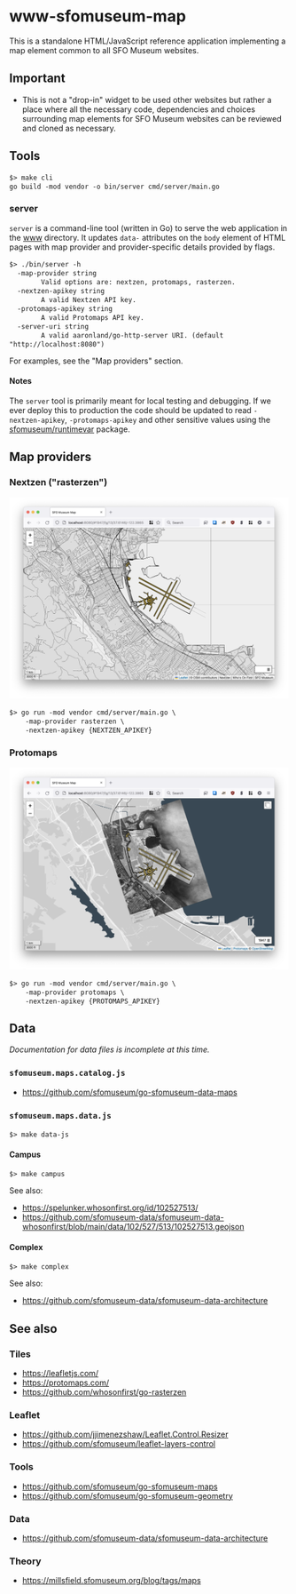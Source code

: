 # www-sfomuseum-map

This is a standalone HTML/JavaScript reference application implementing a map element common to all SFO Museum websites.

## Important

* This is not a "drop-in" widget to be used other websites but rather a place where all the necessary code, dependencies and choices surrounding map elements for SFO Museum websites can be reviewed and cloned as necessary.

## Tools

```
$> make cli
go build -mod vendor -o bin/server cmd/server/main.go
```

### server

`server` is a command-line tool (written in Go) to serve the web application in the [www](www) directory. It updates `data-` attributes on the `body` element of HTML pages with map provider and provider-specific details provided by flags.

```
$> ./bin/server -h
  -map-provider string
    	Valid options are: nextzen, protomaps, rasterzen.
  -nextzen-apikey string
    	A valid Nextzen API key.
  -protomaps-apikey string
    	A valid Protomaps API key.
  -server-uri string
    	A valid aaronland/go-http-server URI. (default "http://localhost:8080")
```

For examples, see the "Map providers" section.

#### Notes

The `server` tool is primarily meant for local testing and debugging. If we ever deploy this to production the code should be updated to read `-nextzen-apikey`, `-protomaps-apikey` and other sensitive values using the [sfomuseum/runtimevar](https://github.com/sfomuseum/runtimevar) package.

## Map providers

### Nextzen ("rasterzen")

![](docs/images/www-sfomuseum-map-nextzen.png)

```
$> go run -mod vendor cmd/server/main.go \
	-map-provider rasterzen \
	-nextzen-apikey {NEXTZEN_APIKEY}
```

### Protomaps

![](docs/images/www-sfomuseum-map-protomaps.png)

```
$> go run -mod vendor cmd/server/main.go \
	-map-provider protomaps \
	-nextzen-apikey {PROTOMAPS_APIKEY}
```

## Data

_Documentation for data files is incomplete at this time._

### `sfomuseum.maps.catalog.js`

* https://github.com/sfomuseum/go-sfomuseum-data-maps

### `sfomuseum.maps.data.js`

```
$> make data-js
```

#### Campus

```
$> make campus
```

See also:

* https://spelunker.whosonfirst.org/id/102527513/
* https://github.com/sfomuseum-data/sfomuseum-data-whosonfirst/blob/main/data/102/527/513/102527513.geojson

#### Complex

```
$> make complex
```

See also:

* https://github.com/sfomuseum-data/sfomuseum-data-architecture    

## See also

### Tiles

* https://leafletjs.com/
* https://protomaps.com/
* https://github.com/whosonfirst/go-rasterzen

### Leaflet

* https://github.com/jjimenezshaw/Leaflet.Control.Resizer
* https://github.com/sfomuseum/leaflet-layers-control

### Tools

* https://github.com/sfomuseum/go-sfomuseum-maps
* https://github.com/sfomuseum/go-sfomuseum-geometry

### Data

* https://github.com/sfomuseum-data/sfomuseum-data-architecture

### Theory

* https://millsfield.sfomuseum.org/blog/tags/maps